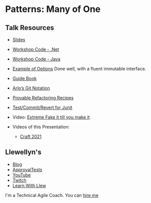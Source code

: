# Patterns: Many of One

## Talk Resources
* [Slides](https://github.com/isidore/Talks/blob/master/Slides/Patterns-ManyOfOne.pptx)
* [Workshop Code - .Net](https://github.com/LearnWithLlew/ManyOfOne.Net)
* [Workshop Code - Java](https://github.com/LearnWithLlew/ManyOfOne.Java)
* [Example of Options](https://github.com/approvals/ApprovalTests.Java/blob/master/approvaltests/src/main/java/org/approvaltests/core/Options.java) Done well, with a fluent immutable interface.
* [Guide Book](http://mobprogrammingguidebook.com)
* [Arlo’s Git Notation](https://github.com/RefactoringCombos)  
* [Provable Refactoring Recipes](https://github.com/InnovatingTeams/provable-refactorings)
* [Test/Commit/Revert for Junit](https://github.com/LarsEckart/tcr-extension) 
 
* Video: [Extreme Fake it till you make it](https://youtu.be/O1h9ho2G85Q)  
* Videos of this Presentation:
    * [Craft 2021](https://www.youtube.com/watch?v=kj8EhEyocmk)

## Llewellyn's <!-- include: llewellyn.md -->

* [Blog](http://llewellynfalco.blogspot.com/)
* [ApprovalTests](https://github.com/approvals/)
* [YouTube](https://www.youtube.com/user/isidoreus/videos)
* [Twitch](https://www.twitch.tv/llewellynfalco)
* [Learn With Llew](https://github.com/LearnWithLlew)

I'm a Technical Agile Coach. You can [hire me](http://llewellynfalco.blogspot.com/p/hire-me.html)
 <!-- endInclude -->

